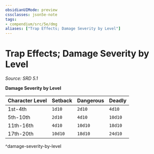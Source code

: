 ```yaml
---
obsidianUIMode: preview
cssclasses: json5e-note
tags:
- compendium/src/5e/dmg
aliases: ["Trap Effects; Damage Severity by Level"]
---
```

# Trap Effects; Damage Severity by Level
*Source: SRD 5.1* 

**Damage Severity by Level**

| Character Level | Setback | Dangerous | Deadly |
|-----------------|---------|-----------|--------|
| 1st-4th | `1d10` | `2d10` | `4d10` |
| 5th-10th | `2d10` | `4d10` | `10d10` |
| 11th-16th | `4d10` | `10d10` | `18d10` |
| 17th-20th | `10d10` | `18d10` | `24d10` |
^damage-severity-by-level